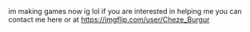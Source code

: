 im making games now ig lol
if you are interested in helping me you can contact me here or at https://imgflip.com/user/Cheze_Burgur

